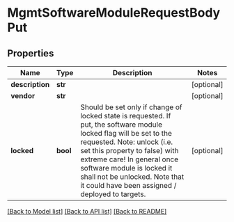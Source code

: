 # MgmtSoftwareModuleRequestBodyPut

## Properties
Name | Type | Description | Notes
------------ | ------------- | ------------- | -------------
**description** | **str** |  | [optional] 
**vendor** | **str** |  | [optional] 
**locked** | **bool** | Should be set only if change of locked state is requested. If put, the software module locked flag will be set to the requested. Note: unlock (i.e. set this property to false) with extreme care! In general once software module is locked it shall not be unlocked. Note that it could have been assigned / deployed to targets. | [optional] 

[[Back to Model list]](../README.md#documentation-for-models) [[Back to API list]](../README.md#documentation-for-api-endpoints) [[Back to README]](../README.md)

